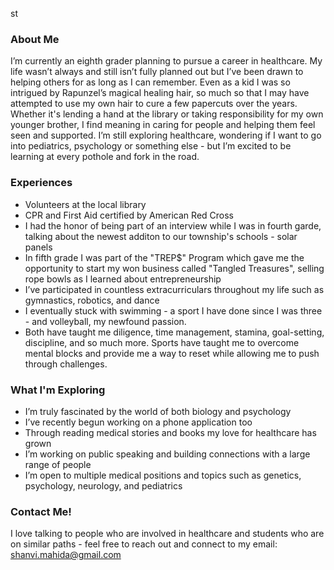 st
### About Me
I’m currently an eighth grader planning to pursue a career in healthcare. My life wasn’t always and still isn’t fully planned out but I’ve been drawn to helping others for as long as I can remember. Even as a kid I was so intrigued by Rapunzel’s magical healing hair, so much so that I may have attempted to use my own hair to cure a few papercuts over the years. Whether it's lending a hand at the library or taking responsibility for my own younger brother, I find meaning in caring for people and helping them feel seen and supported. I’m still exploring healthcare, wondering if I want to go into pediatrics, psychology or something else - but I’m excited to be learning at every pothole and fork in the road. 

### Experiences
- Volunteers at the local library
- CPR and First Aid certified by American Red Cross
- I had the honor of being part of an interview while I was in fourth garde, talking about the newest additon to our township's          schools -   solar panels
- In fifth grade I was part of the "TREP$" Program which gave me the opportunity to start my won business called "Tangled Treasures",    selling rope bowls as I learned about entrepreneurship
- I’ve participated in countless extracurriculars throughout my life such as gymnastics, robotics, and dance 
- I eventually stuck with swimming - a sport I have done since I was three - and volleyball, my newfound passion.
- Both have taught me diligence, time management, stamina, goal-setting, discipline, and so much more. Sports have taught me to          overcome mental blocks and provide me a way to reset while allowing me to push through challenges.

### What I'm Exploring
- I’m truly fascinated by the world of both biology and psychology
- I’ve recently begun working on a phone application too
- Through reading medical stories and books my love for healthcare has grown
- I’m working on public speaking and building connections with a large range of people
- I’m open to multiple medical positions and topics such as genetics, psychology, neurology, and pediatrics

### Contact Me!
I love talking to people who are involved in healthcare and students who are on similar paths - feel free to reach out and connect to my email: shanvi.mahida@gmail.com



